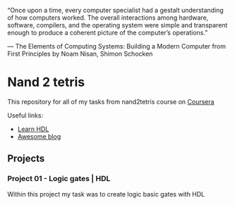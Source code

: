 [logo]: https://github.com/ermo4enkov/nand_2_tetris/assets/nand_key.jpg "Logo Title Text 2"

“Once upon a time, every computer specialist had a gestalt understanding of how computers worked. The overall interactions among hardware, software, compilers, and the operating system were simple and transparent enough to produce a coherent picture of the computer’s operations.”

— The Elements of Computing Systems: Building a Modern Computer from First Principles by Noam Nisan, Shimon Schocken


# Nand 2 tetris
This repository for all of my tasks from nand2tetris course on [Coursera](https://www.coursera.org/learn/build-a-computer)

Useful links:
- [Learn HDL](https://learnxinyminutes.com/docs/hdl/)
- [Awesome blog](https://songkeys.github.io/posts/nand2tetris/)

## Projects

### Project 01 - Logic gates | HDL

Within this project my task was to create logic basic gates with HDL
